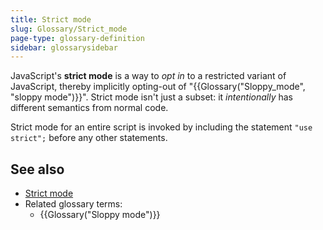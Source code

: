 ```yaml
---
title: Strict mode
slug: Glossary/Strict_mode
page-type: glossary-definition
sidebar: glossarysidebar
---
```


JavaScript's **strict mode** is a way to _opt in_ to a restricted variant of JavaScript, thereby implicitly opting-out of "{{Glossary("Sloppy_mode", "sloppy mode")}}". Strict mode isn't just a subset: it _intentionally_ has different semantics from normal code.

Strict mode for an entire script is invoked by including the statement `"use strict";` before any other statements.

## See also

- [Strict mode](/en-US/docs/Web/JavaScript/Reference/Strict_mode)
- Related glossary terms:
  - {{Glossary("Sloppy mode")}}
